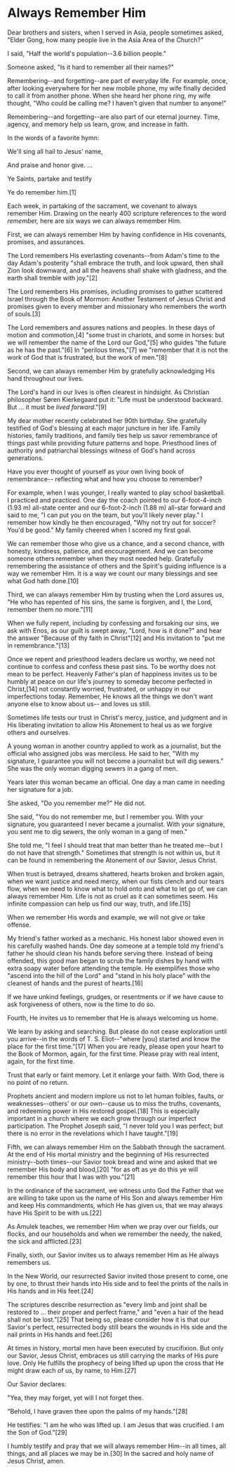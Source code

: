 # Always Remember Him

Dear brothers and sisters, when I served in Asia, people sometimes asked,
"Elder Gong, how many people live in the Asia Area of the Church?"

I said, "Half the world's population--3.6 billion people."

Someone asked, "Is it hard to remember all their names?"

Remembering--and forgetting--are part of everyday life. For example, once,
after looking everywhere for her new mobile phone, my wife finally decided to
call it from another phone. When she heard her phone ring, my wife thought,
"Who could be calling me? I haven't given that number to anyone!"

Remembering--and forgetting--are also part of our eternal journey. Time,
agency, and memory help us learn, grow, and increase in faith.

In the words of a favorite hymn:

We'll sing all hail to Jesus' name,

And praise and honor give. ...

Ye Saints, partake and testify

Ye do remember him.[1]

Each week, in partaking of the sacrament, we covenant to always remember Him.
Drawing on the nearly 400 scripture references to the word _remember,_ here
are six ways we can always remember Him.

First, we can always remember Him by having confidence in His covenants,
promises, and assurances.

The Lord remembers His everlasting covenants--from Adam's time to the day
Adam's posterity "shall embrace the truth, and look upward, then shall Zion
look downward, and all the heavens shall shake with gladness, and the earth
shall tremble with joy."[2]

The Lord remembers His promises, including promises to gather scattered Israel
through the Book of Mormon: Another Testament of Jesus Christ and promises
given to every member and missionary who remembers the worth of souls.[3]

The Lord remembers and assures nations and peoples. In these days of motion
and commotion,[4] "some trust in chariots, and some in horses: but we will
remember the name of the Lord our God,"[5] who guides "the future as he has
the past."[6] In "perilous times,"[7] we "remember that it is not the work of
God that is frustrated, but the work of men."[8]

Second, we can always remember Him by gratefully acknowledging His hand
throughout our lives.

The Lord's hand in our lives is often clearest in hindsight. As Christian
philosopher Søren Kierkegaard put it: "Life must be understood backward. But ...
it must be _lived forward_."[9]

My dear mother recently celebrated her 90th birthday. She gratefully testified
of God's blessing at each major juncture in her life. Family histories, family
traditions, and family ties help us savor remembrance of things past while
providing future patterns and hope. Priesthood lines of authority and
patriarchal blessings witness of God's hand across generations.

Have you ever thought of yourself as your own living book of remembrance--
reflecting what and how you choose to remember?

For example, when I was younger, I really wanted to play school basketball. I
practiced and practiced. One day the coach pointed to our 6-foot-4-inch (1.93
m) all-state center and our 6-foot-2-inch (1.88 m) all-star forward and said
to me, "I can put you on the team, but you'll likely never play." I remember
how kindly he then encouraged, "Why not try out for soccer? You'd be good." My
family cheered when I scored my first goal.

We can remember those who give us a chance, and a second chance, with honesty,
kindness, patience, and encouragement. And we can become someone others
remember when they most needed help. Gratefully remembering the assistance of
others and the Spirit's guiding influence is a way we remember Him. It is a
way we count our many blessings and see what God hath done.[10]

Third, we can always remember Him by trusting when the Lord assures us, "He
who has repented of his sins, the same is forgiven, and I, the Lord, remember
them no more."[11]

When we fully repent, including by confessing and forsaking our sins, we ask
with Enos, as our guilt is swept away, "Lord, how is it done?" and hear the
answer "Because of thy faith in Christ"[12] and His invitation to "put me in
remembrance."[13]

Once we repent and priesthood leaders declare us worthy, we need not continue
to confess and confess these past sins. To be worthy does not mean to be
perfect. Heavenly Father's plan of happiness invites us to be humbly at peace
on our life's journey to someday become perfected in Christ,[14] not
constantly worried, frustrated, or unhappy in our imperfections today.
Remember, He knows all the things we don't want anyone else to know about us--
and loves us still.

Sometimes life tests our trust in Christ's mercy, justice, and judgment and in
His liberating invitation to allow His Atonement to heal us as we forgive
others and ourselves.

A young woman in another country applied to work as a journalist, but the
official who assigned jobs was merciless. He said to her, "With my signature,
I guarantee you will not become a journalist but will dig sewers." She was the
only woman digging sewers in a gang of men.

Years later this woman became an official. One day a man came in needing her
signature for a job.

She asked, "Do you remember me?" He did not.

She said, "You do not remember me, but I remember you. With your signature,
you guaranteed I never became a journalist. With your signature, you sent me
to dig sewers, the only woman in a gang of men."

She told me, "I feel I should treat that man better than he treated me--but I
do not have that strength." Sometimes that strength is not within us, but it
can be found in remembering the Atonement of our Savior, Jesus Christ.

When trust is betrayed, dreams shattered, hearts broken and broken again, when
we want justice and need mercy, when our fists clench and our tears flow, when
we need to know what to hold onto and what to let go of, we can always
remember Him. Life is not as cruel as it can sometimes seem. His infinite
compassion can help us find our way, truth, and life.[15]

When we remember His words and example, we will not give or take offense.

My friend's father worked as a mechanic. His honest labor showed even in his
carefully washed hands. One day someone at a temple told my friend's father he
should clean his hands before serving there. Instead of being offended, this
good man began to scrub the family dishes by hand with extra soapy water
before attending the temple. He exemplifies those who "ascend into the hill of
the Lord" and "stand in his holy place" with the cleanest of hands and the
purest of hearts.[16]

If we have unkind feelings, grudges, or resentments or if we have cause to ask
forgiveness of others, now is the time to do so.

Fourth, He invites us to remember that He is always welcoming us home.

We learn by asking and searching. But please do not cease exploration until
you arrive--in the words of T. S. Eliot--"where [you] started and know the
place for the first time."[17] When you are ready, please open your heart to
the Book of Mormon, again, for the first time. Please pray with real intent,
again, for the first time.

Trust that early or faint memory. Let it enlarge your faith. With God, there
is no point of no return.

Prophets ancient and modern implore us not to let human foibles, faults, or
weaknesses--others' or our own--cause us to miss the truths, covenants, and
redeeming power in His restored gospel.[18] This is especially important in a
church where we each grow through our imperfect participation. The Prophet
Joseph said, "I never told you I was perfect; but there is no error in the
revelations which I have taught."[19]

Fifth, we can always remember Him on the Sabbath through the sacrament. At the
end of His mortal ministry and the beginning of His resurrected ministry--both
times--our Savior took bread and wine and asked that we remember His body and
blood,[20] "for as oft as ye do this ye will remember this hour that I was
with you."[21]

In the ordinance of the sacrament, we witness unto God the Father that we are
willing to take upon us the name of His Son and always remember Him and keep
His commandments, which He has given us, that we may always have His Spirit to
be with us.[22]

As Amulek teaches, we remember Him when we pray over our fields, our flocks,
and our households and when we remember the needy, the naked, the sick and
afflicted.[23]

Finally, sixth, our Savior invites us to always remember Him as He always
remembers us.

In the New World, our resurrected Savior invited those present to come, one by
one, to thrust their hands into His side and to feel the prints of the nails
in His hands and in His feet.[24]

The scriptures describe resurrection as "every limb and joint shall be
restored to ... their proper and perfect frame," and "even a hair of the head
shall not be lost."[25] That being so, please consider how it is that our
Savior's perfect, resurrected body still bears the wounds in His side and the
nail prints in His hands and feet.[26]

At times in history, mortal men have been executed by crucifixion. But only
our Savior, Jesus Christ, embraces us still carrying the marks of His pure
love. Only He fulfills the prophecy of being lifted up upon the cross that He
might draw each of us, by name, to Him.[27]

Our Savior declares:

"Yea, they may forget, yet will I not forget thee.

"Behold, I have graven thee upon the palms of my hands."[28]

He testifies: "I am he who was lifted up. I am Jesus that was crucified. I am
the Son of God."[29]

I humbly testify and pray that we will always remember Him--in all times, all
things, and all places we may be in.[30] In the sacred and holy name of Jesus
Christ, amen.


